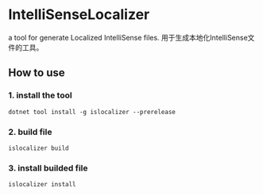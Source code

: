 # IntelliSenseLocalizer
a tool for generate Localized IntelliSense files. 用于生成本地化IntelliSense文件的工具。

## How to use

### 1. install the tool
```shell
dotnet tool install -g islocalizer --prerelease
```

### 2. build file
```shell
islocalizer build
```

### 3. install builded file
```shell
islocalizer install
```